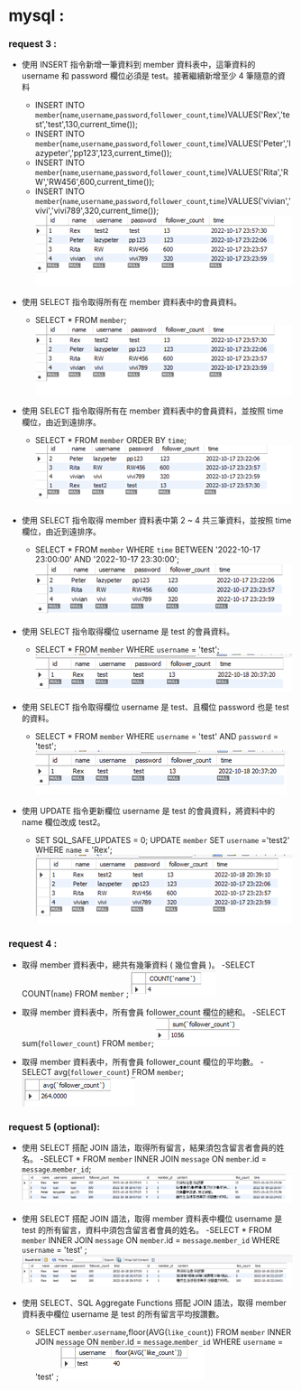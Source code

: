 # mysql :

### request 3 :

- 使⽤ INSERT 指令新增⼀筆資料到 member 資料表中，這筆資料的 username 和 password 欄位必須是 test。接著繼續新增⾄少 4 筆隨意的資料

  - INSERT INTO `member`(`name`,`username`,`password`,`follower_count`,`time`)VALUES('Rex','test','test',130,current_time());
  - INSERT INTO `member`(`name`,`username`,`password`,`follower_count`,`time`)VALUES('Peter','lazypeter','pp123',123,current_time());
  - INSERT INTO `member`(`name`,`username`,`password`,`follower_count`,`time`)VALUES('Rita','RW','RW456',600,current_time());
  - INSERT INTO `member`(`name`,`username`,`password`,`follower_count`,`time`)VALUES('vivian','vivi','vivi789',320,current_time());
    ![request-01](assets/request3-01.png)

- 使⽤ SELECT 指令取得所有在 member 資料表中的會員資料。

  - SELECT \* FROM `member`;
    ![request-01](assets/request3-01.png)

- 使⽤ SELECT 指令取得所有在 member 資料表中的會員資料，並按照 time 欄位，由近到遠排序。

  - SELECT \* FROM `member` ORDER BY `time`;
    ![request-02](assets/request3-02.png)

- 使⽤ SELECT 指令取得 member 資料表中第 2 ~ 4 共三筆資料，並按照 time 欄位，由近到遠排序。

  - SELECT \* FROM `member` WHERE `time` BETWEEN '2022-10-17 23:00:00' AND '2022-10-17 23:30:00';
    ![request-03](assets/request3-03.png)

- 使⽤ SELECT 指令取得欄位 username 是 test 的會員資料。

  - SELECT \* FROM `member` WHERE `username` = 'test';
    ![request-04](assets/request3-04.png)

- 使⽤ SELECT 指令取得欄位 username 是 test、且欄位 password 也是 test 的資料。

  - SELECT \* FROM `member` WHERE `username` = 'test' AND `password` = 'test';
    ![request-05](assets/request3-05.png)

- 使⽤ UPDATE 指令更新欄位 username 是 test 的會員資料，將資料中的 name 欄位改成 test2。

  - SET SQL_SAFE_UPDATES = 0;
    UPDATE `member` SET `username` ='test2' WHERE `name` = 'Rex';
    ![request-06](assets/request3-06.png)

### request 4 :

- 取得 member 資料表中，總共有幾筆資料 ( 幾位會員 )。
  -SELECT COUNT(`name`) FROM `member` ;
  ![request4-01](assets/request4-01.png)

- 取得 member 資料表中，所有會員 follower_count 欄位的總和。
  -SELECT sum(`follower_count`) FROM `member`;
  ![request4-02](assets/request4-02.png)

- 取得 member 資料表中，所有會員 follower_count 欄位的平均數。
  -SELECT avg(`follower_count`) FROM `member`;
  ![request4-03](assets/request4-03.png)

### request 5 (optional):

- 使⽤ SELECT 搭配 JOIN 語法，取得所有留⾔，結果須包含留⾔者會員的姓名。
  -SELECT \* FROM `member` INNER JOIN `message` ON `member`.id = `message`.`member_id`;
  ![request5-01](assets/request5-01.png)

- 使⽤ SELECT 搭配 JOIN 語法，取得 member 資料表中欄位 username 是 test 的所有留⾔，資料中須包含留⾔者會員的姓名。
  -SELECT \* FROM `member` INNER JOIN `message` ON `member`.id = `message`.`member_id` WHERE `username` = 'test' ;
  ![request5-02](assets/request5-02.png)

- 使⽤ SELECT、SQL Aggregate Functions 搭配 JOIN 語法，取得 member 資料表中欄位 username 是 test 的所有留⾔平均按讚數。
  - SELECT `member`.`username`,floor(AVG(`like_count`)) FROM `member` INNER JOIN `message` ON `member`.id = `message`.`member_id` WHERE `username` = 'test' ;
    ![request5-03](assets/request5-03.png)
